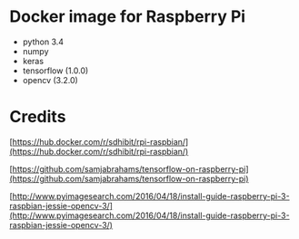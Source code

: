 # Docker image for Raspberry Pi

- python 3.4
- numpy
- keras
- tensorflow (1.0.0)
- opencv (3.2.0)

# Credits

[https://hub.docker.com/r/sdhibit/rpi-raspbian/](https://hub.docker.com/r/sdhibit/rpi-raspbian/)

[https://github.com/samjabrahams/tensorflow-on-raspberry-pi](https://github.com/samjabrahams/tensorflow-on-raspberry-pi)

[http://www.pyimagesearch.com/2016/04/18/install-guide-raspberry-pi-3-raspbian-jessie-opencv-3/](http://www.pyimagesearch.com/2016/04/18/install-guide-raspberry-pi-3-raspbian-jessie-opencv-3/)
